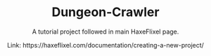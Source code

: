 <h1 align="center"> Dungeon-Crawler</h1>
<p align="center">A tutorial project followed in main HaxeFlixel page.</p>
<p align="center">Link: https://haxeflixel.com/documentation/creating-a-new-project/</p>
